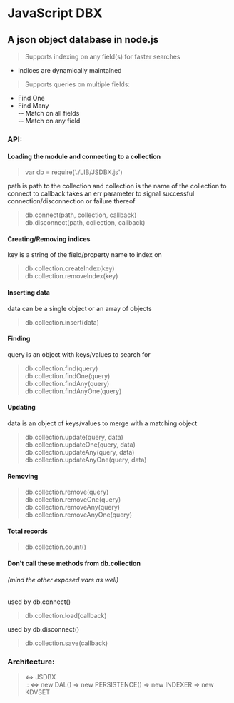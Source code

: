 # JavaScript DBX
## A json object database in node.js

> Supports indexing on any field(s) for faster searches
  - Indices are dynamically maintained

> Supports queries on multiple fields:  
  - Find One  
  - Find Many  
  -- Match on all fields  
  -- Match on any field  

### API:

#### Loading the module and connecting to a collection

> var db = require('./LIB/JSDBX.js')

path is path to the collection and collection is the name of the collection to connect to
callback takes an err parameter to signal successful connection/disconnection or failure thereof  
> db.connect(path, collection, callback)  
> db.disconnect(path, collection, callback)

#### Creating/Removing indices
key is a string of the field/property name to index on  
> db.collection.createIndex(key)  
> db.collection.removeIndex(key)  

#### Inserting data
data can be a single object or an array of objects
> db.collection.insert(data)  

#### Finding
query is an object with keys/values to search for  
> db.collection.find(query)  
> db.collection.findOne(query)  
> db.collection.findAny(query)  
> db.collection.findAnyOne(query)  

#### Updating
data is an object of keys/values to merge with a matching object  
> db.collection.update(query, data)  
> db.collection.updateOne(query, data)  
> db.collection.updateAny(query, data)  
> db.collection.updateAnyOne(query, data)  

#### Removing
> db.collection.remove(query)  
> db.collection.removeOne(query)  
> db.collection.removeAny(query)  
> db.collection.removeAnyOne(query)  

#### Total records
> db.collection.count()  

#### Don't call these methods from db.collection
###### (mind the other exposed vars as well)
used by db.connect()  
> db.collection.load(callback)  

used by db.disconnect()  
> db.collection.save(callback)  

### Architecture:
> <=> JSDBX  
>     :: <=> new DAL() => new PERSISTENCE() => new INDEXER => new KDVSET  
